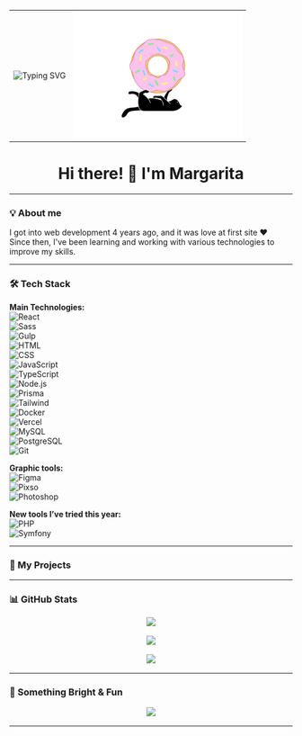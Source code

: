 <table>
  <tr>
    <td>

<img src="https://readme-typing-svg.demolab.com?font=Fira+Code&size=24&duration=3000&pause=1000&color=000000&center=false&vCenter=true&width=500&lines=Hi%2C+I'm+Rita+%F0%9F%91%8B;Welcome+to+my+GitHub+profile!" alt="Typing SVG" />

</td>
    <td>
      <img src="https://github.com/Margin-interteiment/Margin-interteiment/blob/main/images/f8fc1b63-4cd5-42fb-9ecb-def3b84ae6fc.gif?raw=true" width="300px" />
    </td>
  </tr>
</table>

<h1 align="center">Hi there! 👋 I'm Margarita</h1>

---

### 💡 About me

I got into web development 4 years ago, and it was love at first site ❤️  
Since then, I've been learning and working with various technologies to improve my skills.

---

### 🛠️ Tech Stack

**Main Technologies:**  
![React](https://img.shields.io/badge/-React-20232A?style=flat&logo=react)  
![Sass](https://img.shields.io/badge/-Sass-CC6699?style=flat&logo=sass)  
![Gulp](https://img.shields.io/badge/-Gulp-CF4647?style=flat&logo=gulp)  
![HTML](https://img.shields.io/badge/-HTML5-E34F26?style=flat&logo=html5)  
![CSS](https://img.shields.io/badge/-CSS3-1572B6?style=flat&logo=css3)  
![JavaScript](https://img.shields.io/badge/-JavaScript-F7DF1E?style=flat&logo=javascript&logoColor=black)  
![TypeScript](https://img.shields.io/badge/-TypeScript-3178C6?style=flat&logo=typescript)  
![Node.js](https://img.shields.io/badge/-Node.js-339933?style=flat&logo=nodedotjs)  
![Prisma](https://img.shields.io/badge/-Prisma-2D3748?style=flat&logo=prisma)  
![Tailwind](https://img.shields.io/badge/-Tailwind-06B6D4?style=flat&logo=tailwindcss)  
![Docker](https://img.shields.io/badge/-Docker-2496ED?style=flat&logo=docker)  
![Vercel](https://img.shields.io/badge/-Vercel-000000?style=flat&logo=vercel)  
![MySQL](https://img.shields.io/badge/-MySQL-4479A1?style=flat&logo=mysql)  
![PostgreSQL](https://img.shields.io/badge/-PostgreSQL-4169E1?style=flat&logo=postgresql)  
![Git](https://img.shields.io/badge/-Git-F05032?style=flat&logo=git)

**Graphic tools:**  
![Figma](https://img.shields.io/badge/-Figma-F24E1E?style=flat&logo=figma)  
![Pixso](https://img.shields.io/badge/-Pixso-6200EA?style=flat&logo=pixso&logoColor=white)  
![Photoshop](https://img.shields.io/badge/-Photoshop-31A8FF?style=flat&logo=adobephotoshop)

**New tools I’ve tried this year:**  
![PHP](https://img.shields.io/badge/-PHP-777BB4?style=flat&logo=php)  
![Symfony](https://img.shields.io/badge/-Symfony-000000?style=flat&logo=symfony)

---

### 📂 My Projects

<!-- Здесь будет добавлена красивая сетка или карточки проектов по фото, которую ты позже отправишь -->

---

### 📊 GitHub Stats

<p align="center">
  <img src="https://github-readme-stats.vercel.app/api?username=YourGitHubUsername&show_icons=true&theme=tokyonight" />
</p>
<p align="center">
  <img src="https://github-readme-streak-stats.herokuapp.com/?user=YourGitHubUsername&theme=tokyonight" />
</p>
<p align="center">
  <img src="https://github-readme-stats.vercel.app/api/top-langs/?username=YourGitHubUsername&layout=compact&theme=tokyonight" />
</p>

---

### 🌟 Something Bright & Fun

<p align="center">
  <img src="https://readme-typing-svg.herokuapp.com?font=Fira+Code&size=24&pause=1000&color=F94DA2&center=true&vCenter=true&width=600&lines=Hi%2C+I'm+Rita+%F0%9F%91%8B;Welcome+to+my+GitHub+profile!" />
</p>




<!--




<p align="center">
  <img src="https://i.pinimg.com/736x/26/9c/5c/269c5c0575ecb10690d6fe7ac6445c4a.jpg" alt="background" style="width:100%; position:absolute; z-index:-1;" 
    <h1 align="center" style="color:white; text-shadow: 2px 2px 4px #000;">Hi, I'm Rita 👋</h1>
  />
</p>




## Hi, I'm Rita 👋

### 🛠️ Technologies I work with:
<p>
  <img src="https://img.shields.io/badge/-JavaScript-black?style=flat-square&logo=javascript" />
  <img src="https://img.shields.io/badge/-TypeScript-black?style=flat-square&logo=typescript" />
  <img src="https://img.shields.io/badge/-React-black?style=flat-square&logo=react" />
  <img src="https://img.shields.io/badge/-Node.js-black?style=flat-square&logo=node.js" />
  <img src="https://img.shields.io/badge/-MySQL-black?style=flat-square&logo=mysql" />
  <img src="https://img.shields.io/badge/-Prisma-black?style=flat-square&logo=prisma" />
</p>

---

### 📈 GitHub Stats:

<p>
  <img src="https://github-readme-stats.vercel.app/api?username=Margin-interteiment&show_icons=true&theme=radical" />
  <img src="https://github-readme-stats.vercel.app/api/top-langs/?username=Margin-interteiment&layout=compact&theme=radical" />
</p>




<!-- Header with gradient text using HTML 
<h1 align="center">
  <img src="https://readme-typing-svg.demolab.com?font=Fira+Code&weight=500&size=24&pause=1000&center=true&vCenter=true&width=435&lines=Hi+there!+👋+I'm+Margarita;Full-stack+developer+%F0%9F%92%BB;Welcome+to+my+GitHub+profile!" alt="Typing SVG" />
</h1>-->

<!-- Custom banner image (optional, can be created on Canva or with code) 
<p align="center">
  <img src="https://i.imgur.com/w6Yb5vR.gif" width="400" alt="developer gif"/>
</p>-->


---

<!--
**Margin-interteiment/Margin-interteiment** is a ✨ _special_ ✨ repository because its `README.md` (this file) appears on your GitHub profile.

Here are some ideas to get you started:

- 🔭 I’m currently working on ...
- 🌱 I’m currently learning ...
- 👯 I’m looking to collaborate on ...
- 🤔 I’m looking for help with ...
- 💬 Ask me about ...
- 📫 How to reach me: ...
- 😄 Pronouns: ...
- ⚡ Fun fact: ...
-->

